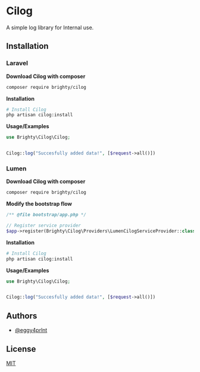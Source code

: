 
# Cilog

A simple log library for Internal use.

## Installation
### Laravel

**Download Cilog with composer**

```bash
composer require brighty/cilog
```

**Installation**
```bash
# Install Cilog
php artisan cilog:install
```

**Usage/Examples**

```php
use Brighty\Cilog\Cilog;


Cilog::log("Succesfully added data!", [$request->all()])
```

### Lumen
**Download Cilog with composer**

```bash
composer require brighty/cilog
```

**Modify the bootstrap flow**
```php
/** @file bootstrap/app.php */

// Register service provider
$app->register(Brighty\Cilog\Providers\LumenCilogServiceProvider::class);
```

**Installation**
```bash
# Install Cilog
php artisan cilog:install
```

**Usage/Examples**

```php
use Brighty\Cilog\Cilog;


Cilog::log("Succesfully added data!", [$request->all()])
```


## Authors

- [@eggy4prlnt](https://www.github.com/eggy4prlnt)


## License

[MIT](https://choosealicense.com/licenses/mit/)
